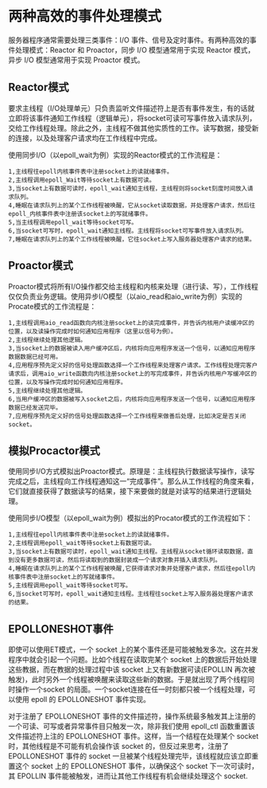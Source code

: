 # 两种高效的事件处理模式

服务器程序通常需要处理三类事件：I/O 事件、信号及定时事件。有两种高效的事件处理模式：Reactor 和 Proactor，同步 I/O 模型通常用于实现 Reactor 模式，异步 I/O 模型通常用于实现 Proactor 模式。

## Reactor模式

要求主线程（I/O处理单元）只负责监听文件描述符上是否有事件发生，有的话就立即将该事件通知工作线程（逻辑单元），将socket可读可写事件放入请求队列，交给工作线程处理。除此之外，主线程不做其他实质性的工作。读写数据，接受新的连接，以及处理客户请求均在工作线程中完成。

使用同步I/O（以epoll_wait为例）实现的Reactor模式的工作流程是：

    1,主线程往epoll内核事件表中注册socket上的读就绪事件。
    2,主线程调用epoll_Wait等待socket上有数据可读。
    3,当socket上有数据可读时，epoll_wait通知主线程，主线程则将socket刻度时间放入请求队列。
    4,睡眠在请求队列上的某个工作线程被唤醒，它从socket读取数据，并处理客户请求，然后往epoll_内核事件表中注册该socket上的写就绪事件。
    5,当主线程调用epoll_wait等待socket可写。
    6,当socket可写时，epoll_wait通知主线程。主线程将socket可写事件放入请求队列。
    7,睡眠在请求队列上的某个工作线程被唤醒，它往socket上写入服务器处理客户请求的结果。

## Proactor模式

Proactor模式将所有I/O操作都交给主线程和内核来处理（进行读、写），工作线程仅仅负责业务逻辑。使用异步I/O模型（以aio_read和aio_write为例）实现的Procate模式的工作流程是：

    1,主线程调用aio_read函数向内核注册socket上的读完成事件，并告诉内核用户读缓冲区的位置，以及读操作完成时如何通知应用程序（这里以信号为例）。
    2,主线程继续处理其他逻辑。
    3,当socket上的数据被读入用户缓冲区后，内核将向应用程序发送一个信号，以通知应用程序数据数据已经可用。
    4,应用程序预先定义好的信号处理函数选择一个工作线程来处理客户请求。工作线程处理完客户请求后，调用aio_write函数向内核注册socket上的写完成事件，并告诉内核用户写缓冲区的位置，以及写操作完成时如何通知应用程序。
    5,主线程继续处理其他逻辑。
    6,当用户缓冲区的数据被写入socket之后，内核将向应用程序发送一个信号，以通知应用程序数据已经发送完毕。
    7,应用程序预先定义好的信号处理函数选择一个工作线程来做善后处理，比如决定是否关闭socket。

## 模拟Procactor模式

使用同步I/O方式模拟出Proactor模式。原理是：主线程执行数据读写操作，读写完成之后，主线程向工作线程通知这一“完成事件”。那么从工作线程的角度来看，它们就直接获得了数据读写的结果，接下来要做的就是对读写的结果进行逻辑处理。

使用同步I/O模型（以epoll_wait为例）模拟出的Procator模式的工作流程如下：

    1,主线程往epoll内核事件表中注册socket上的读就绪事件。
    2,主线程调用epoll_wait等待socket上有数据可读。
    3,当socket上有数据可读时，epoll_wait通知主线程。主线程从socket循环读取数据，直到没有更多数据可读，然后将读取到的数据封装成一个请求对象并插入请求队列。
    4,睡眠在请求队列上的某个工作线程被唤醒,它获得请求对象并处理客户请求，然后往epoll内核事件表中注册socket上的写就绪事件。
    5,主线程调用epoll_wait等待socket可写。
    6,当socket可写时，epoll_wait通知主线程。主线程往socket上写入服务器处理客户请求的结果。

## EPOLLONESHOT事件

即使可以使用ET模式，一个 socket 上的某个事件还是可能被触发多次。这在并发程序中就会引起一个问题。比如个线程在读取完某个 socket 上的数据后开始处理这些教据，而在教据的处理过程中该 socket 上又有新数据可读(EPOLLIN 再次被触发)，此时另外一个线程被唤醒来读取这些新的数据。于是就出现了两个线程同时操作一个socket 的局面。一个socket连接在任一时刻都只被一个线程处理，可以使用 epoll 的 EPOLLONESHOT 事件实现。

对于注册了 EPOLLONESHOT 事件的文件描述符，操作系统最多触发其上注册的一个可读、可写或者异常事件目只触发一次，除非我们使用 epoll_ctl 函数重置该文件描述符上注的 EPOLLONESHOT 事件。这样，当一个结程在处理某个 socket 时，其他线程是不可能有机会操作该 socket 的，但反过来思考，注册了 EPOLLONESHOT 事件的 socket 一旦被某个线程处理完毕，该线程就应该立即重置这个 socket 上的 EPOLLONESHOT 事件，以确保这个 socket 下一次可读时，其 EPOLLIN 事件能被触发，进而让其他工作线程有机会继续处理这个 socket.

    
